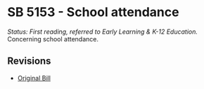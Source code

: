 # SB 5153 - School attendance
*Status: First reading, referred to Early Learning & K-12 Education.*
Concerning school attendance.

## Revisions
* [Original Bill](1/)